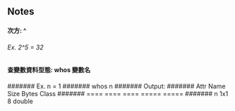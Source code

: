## Notes

#### 次方: ^
###### Ex. 2^5 = 32

#### 查變數資料型態: whos 變數名
####### Ex. n = 1
#######     whos n
####### Output:
####### Attr Name        Size                     Bytes  Class
####### ==== ====        ====                     =====  =====
#######     n           1x1                          8  double
